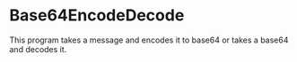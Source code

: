 # Base64EncodeDecode
This program takes a message and encodes it to base64 or takes a base64 and decodes it.
